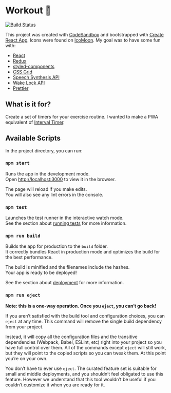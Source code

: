 # Workout :muscle:

[![Build Status](https://travis-ci.com/sylvhama/Workout.svg?branch=master)](https://travis-ci.com/sylvhama/Workout)

This project was created with [CodeSandbox](https://codesandbox.io/s/github/sylvhama/Workout) and bootstrapped with [Create React App](https://github.com/facebookincubator/create-react-app). Icons were found on [IcoMoon](https://icomoon.io).
My goal was to have some fun with:

- [React](https://reactjs.org/)
- [Redux](https://redux.js.org)
- [styled-components](https://www.styled-components.com/)
- [CSS Grid](https://medium.freecodecamp.org/learn-css-grid-in-5-minutes-f582e87b1228)
- [Speech Synthesis API](https://developers.google.com/web/updates/2014/01/Web-apps-that-talk-Introduction-to-the-Speech-Synthesis-API)
- [Wake Lock API](https://web.dev/wakelock/)
- [Prettier](https://prettier.io/)

## What is it for?

Create a set of timers for your exercise routine. I wanted to make a PWA equivalent of [Interval Timer](https://play.google.com/store/apps/details?id=cc.dreamspark.intervaltimer&hl=en).

## Available Scripts

In the project directory, you can run:

### `npm start`

Runs the app in the development mode.<br>
Open [http://localhost:3000](http://localhost:3000) to view it in the browser.

The page will reload if you make edits.<br>
You will also see any lint errors in the console.

### `npm test`

Launches the test runner in the interactive watch mode.<br>
See the section about [running tests](#running-tests) for more information.

### `npm run build`

Builds the app for production to the `build` folder.<br>
It correctly bundles React in production mode and optimizes the build for the best performance.

The build is minified and the filenames include the hashes.<br>
Your app is ready to be deployed!

See the section about [deployment](#deployment) for more information.

### `npm run eject`

**Note: this is a one-way operation. Once you `eject`, you can’t go back!**

If you aren’t satisfied with the build tool and configuration choices, you can `eject` at any time. This command will remove the single build dependency from your project.

Instead, it will copy all the configuration files and the transitive dependencies (Webpack, Babel, ESLint, etc) right into your project so you have full control over them. All of the commands except `eject` will still work, but they will point to the copied scripts so you can tweak them. At this point you’re on your own.

You don’t have to ever use `eject`. The curated feature set is suitable for small and middle deployments, and you shouldn’t feel obligated to use this feature. However we understand that this tool wouldn’t be useful if you couldn’t customize it when you are ready for it.
